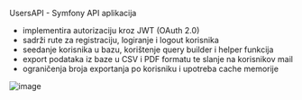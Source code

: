 UsersAPI - Symfony API aplikacija
- implementira autorizaciju kroz JWT (OAuth 2.0)
- sadrži rute za registraciju, logiranje i logout korisnika
- seedanje korisnika u bazu, korištenje query builder i helper funkcija
- export podataka iz baze u CSV i PDF formatu te slanje na korisnikov mail
- ograničenja broja exportanja po korisniku i upotreba cache memorije
  
![image](https://github.com/KusicDavor/Projekti/assets/81571301/35ae4adf-6cff-40fb-b153-481ea677d8d2)
